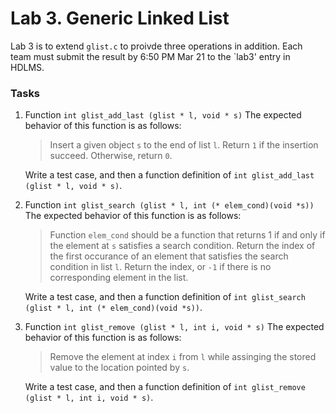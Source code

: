 # Lab 3. Generic Linked List

Lab 3 is to extend `glist.c` to proivde three operations in addition.
Each team must submit the result by 6:50 PM Mar 21 to the `lab3' entry in HDLMS.

### Tasks

1. Function `int glist_add_last (glist * l, void * s)`
    The expected behavior of this function is as follows:
    > Insert a given object `s` to the end of list `l`. Return `1` if the insertion succeed. Otherwise, return `0`.

    Write a test case, and then a function definition of `int glist_add_last (glist * l, void * s)`.

1. Function `int glist_search (glist * l, int (* elem_cond)(void *s))`
    The expected behavior of this function is as follows:
    > Function `elem_cond` should be a function that returns 1 if and only if the element at `s` satisfies a search condition.
	> Return the index of the first occurance of an element that satisfies the search condition in list `l`. 
	> Return the index, or `-1` if there is no corresponding element in the list.

    Write a test case, and then a function definition of `int glist_search (glist * l, int (* elem_cond)(void *s))`.

1. Function `int glist_remove (glist * l, int i, void * s)`
    The expected behavior of this function is as follows:
    > Remove the element at index `i` from `l` while assinging the stored value to the location pointed by `s`.
    
    Write a test case, and then a function definition of `int glist_remove (glist * l, int i, void * s)`.
